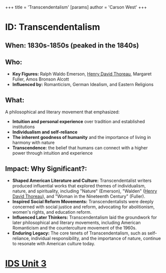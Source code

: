 +++
 title = 'Transcendentalism'
[params]
	author = 'Carson West'
+++
# ID: Transcendentalism
## When: 1830s-1850s (peaked in the 1840s)
## Who: 
* **Key Figures:** Ralph Waldo Emerson, [Henry David Thoreau](./../henry-david-thoreau/), Margaret Fuller, Amos Bronson Alcott
* **Influenced by:**  Romanticism, German Idealism, and Eastern Religions
## What:
A philosophical and literary movement that emphasized:
* **Intuition and personal experience** over tradition and established institutions
* **Individualism and self-reliance** 
* **The inherent goodness of humanity** and the importance of living in harmony with nature
* **Transcendence:** the belief that humans can connect with a higher power through intuition and experience 
## Impact: Why Significant?:
* **Shaped American Literature and Culture:** Transcendentalist writers produced influential works that explored themes of individualism, nature, and spirituality, including "Nature" (Emerson), "Walden" ([Henry David Thoreau](./../henry-david-thoreau/)), and "Woman in the Nineteenth Century" (Fuller).
* **Inspired Social Reform Movements:** Transcendentalists were deeply concerned with social justice and reform, advocating for abolitionism, women's rights, and education reform. 
* **Influenced Later Thinkers:** Transcendentalism laid the groundwork for later philosophical and literary movements, including  American Romanticism and the counterculture movement of the 1960s. 
* **Enduring Legacy:** The core tenets of Transcendentalism, such as self-reliance, individual responsibility, and the importance of nature, continue to resonate with American culture today. 

# [IDS Unit 3](./../ids-unit-3/)
